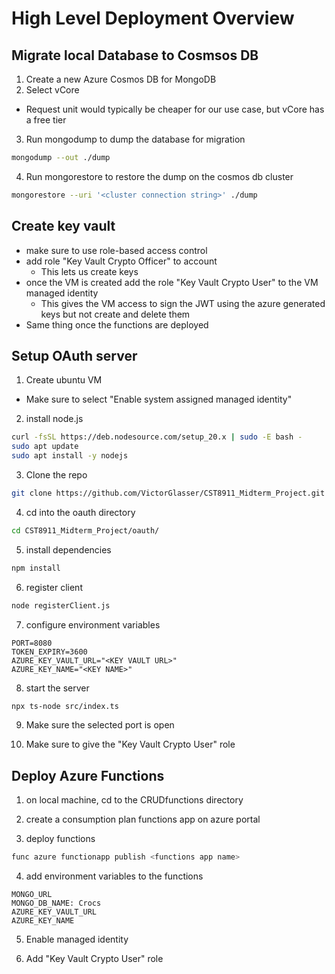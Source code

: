 # High Level Deployment Overview

## Migrate local Database to Cosmsos DB

1. Create a new Azure Cosmos DB for MongoDB
2. Select vCore

- Request unit would typically be cheaper for our use case, but vCore has a free tier

3. Run mongodump to dump the database for migration

```bash
mongodump --out ./dump
```

4. Run mongorestore to restore the dump on the cosmos db cluster

```bash
mongorestore --uri '<cluster connection string>' ./dump
```

## Create key vault

- make sure to use role-based access control
- add role "Key Vault Crypto Officer" to account
  - This lets us create keys
- once the VM is created add the role "Key Vault Crypto User" to the VM managed identity
  - This gives the VM access to sign the JWT using the azure generated keys but not create and delete them
- Same thing once the functions are deployed

## Setup OAuth server

1. Create ubuntu VM

- Make sure to select "Enable system assigned managed identity"

2. install node.js

```bash
curl -fsSL https://deb.nodesource.com/setup_20.x | sudo -E bash -
sudo apt update
sudo apt install -y nodejs
```

3. Clone the repo

```bash
git clone https://github.com/VictorGlasser/CST8911_Midterm_Project.git
```

4. cd into the oauth directory

```bash
cd CST8911_Midterm_Project/oauth/
```

5. install dependencies

```bash
npm install
```

6. register client

```bash
node registerClient.js
```

7. configure environment variables

```
PORT=8080
TOKEN_EXPIRY=3600
AZURE_KEY_VAULT_URL="<KEY VAULT URL>"
AZURE_KEY_NAME="<KEY NAME>"
```

8. start the server

```bash
npx ts-node src/index.ts
```

9. Make sure the selected port is open

10. Make sure to give the "Key Vault Crypto User" role

## Deploy Azure Functions

1. on local machine, cd to the CRUDfunctions directory

2. create a consumption plan functions app on azure portal

3. deploy functions

```bash
func azure functionapp publish <functions app name>
```

4. add environment variables to the functions

```
MONGO_URL
MONGO_DB_NAME: Crocs
AZURE_KEY_VAULT_URL
AZURE_KEY_NAME
```

5. Enable managed identity

6. Add "Key Vault Crypto User" role
